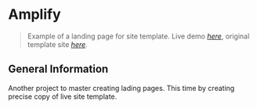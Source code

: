 # Amplify
> Example of a landing page for site template.
> Live demo [_here_](https://excitexcite.github.io/Amplify/), original template site [_here_](https://preview.colorlib.com/#amplify).

## General Information
Another project to master creating lading pages. This time by creating precise copy of live site template.
